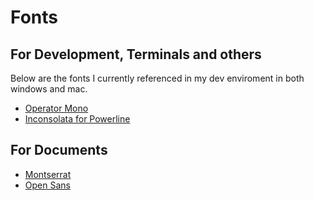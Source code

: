 # Fonts

## For Development, Terminals and others
Below are the fonts I currently referenced in my dev enviroment in both windows and mac.

- [Operator Mono](https://www.typography.com/fonts/operator/overview/)
- [Inconsolata for Powerline](https://github.com/powerline/fonts/tree/master/Inconsolata)

## For Documents
- [Montserrat](https://fonts.google.com/specimen/Montserrat)
- [Open Sans](https://fonts.google.com/specimen/Open+Sans)

